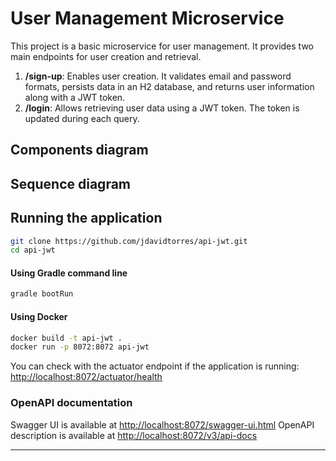 # User Management Microservice

This project is a basic microservice for user management. It provides two main endpoints for user creation and retrieval.

1. **/sign-up**: Enables user creation. It validates email and password formats, persists data in an H2 database, and returns
   user information along with a JWT token.
2. **/login**: Allows retrieving user data using a JWT token. The token is updated during each query.

## Components diagram

## Sequence diagram

## Running the application

```sh
git clone https://github.com/jdavidtorres/api-jwt.git
cd api-jwt
```

#### Using Gradle command line

```bash
gradle bootRun
```

#### Using Docker

```bash
docker build -t api-jwt .
docker run -p 8072:8072 api-jwt
```

You can check with the actuator endpoint if the application is running:
[http://localhost:8072/actuator/health](http://localhost:8072/actuator/health)

### OpenAPI documentation

Swagger UI is available at [http://localhost:8072/swagger-ui.html](http://localhost:8072/swagger-ui.html)
OpenAPI description is available at [http://localhost:8072/v3/api-docs](http://localhost:8072/v3/api-docs)

---

